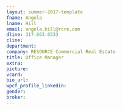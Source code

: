 ```yaml
---
layout: summer-2017-template 
fname: Angela
lname: Hill
email: angela.hill@rcre.com
dline: 317.663.6533
cline: 
department: 
company: RESOURCE Commercial Real Estate
title: Office Manager
extra: 
picture: 
vcard: 
bio_url: 
wpcf_profile_linkedin: 
gender: 
broker: 
---
```

